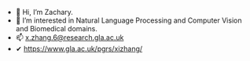 - 👋 Hi, I’m Zachary.
- 👀 I’m interested in Natural Language Processing and Computer Vision and Biomedical domains.
- 📫 x.zhang.6@research.gla.ac.uk
- ✔ https://www.gla.ac.uk/pgrs/xizhang/

<!---
ZacharyZhang-2022/ZacharyZhang-2022 is a ✨ special ✨ repository because its `README.md` (this file) appears on your GitHub profile.
You can click the Preview link to take a look at your changes.
--->
